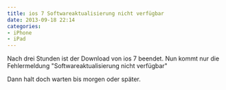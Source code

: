 ```yaml
---
title: ios 7 Softwareaktualisierung nicht verfügbar
date: 2013-09-18 22:14
categories: 
- iPhone
- iPad
---
```

Nach drei Stunden ist der Download von ios 7 beendet. Nun kommt nur die Fehlermeldung "Softwareaktualisierung nicht verfügbar"

Dann halt doch warten bis morgen oder später.